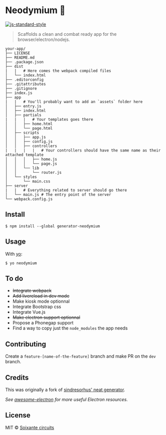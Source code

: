 # Neodymium :metal:

[![js-standard-style](https://cdn.rawgit.com/feross/standard/master/badge.svg)](https://github.com/feross/standard)

> Scaffolds a clean and combat ready app for the browser/electron/nodejs.

```
your-app/
├── LICENSE
├── README.md
├── .package.json
├── dist
|   |   # Here comes the webpack compiled files
│   └── index.html
├── .editorconfig
├── .gitattributes
├── .gitignore
├── index.js
├── app
|   |   # You'll probably want to add an `assets` folder here
│   ├── entry.js
│   ├── index.html
│   ├── partials
|   |   |   # Your templates goes there
│   │   ├── home.html
│   │   └── page.html
│   ├── scripts
│   │   ├── app.js
│   │   ├── config.js
│   │   ├── controllers
|   |   |   |   # Your controllers should have the same name as their attached template
│   │   │   ├── home.js
│   │   │   └── page.js
│   │   └── lib
│   │       └── router.js
│   └── styles
│       └── main.css
├── server
|   |   # Everything related to server should go there
│   └── main.js # The entry point of the server
└── webpack.config.js
```

## Install

```
$ npm install --global generator-neodymium
```

## Usage

With [yo](https://github.com/yeoman/yo):

```
$ yo neodymium
```

## To do

* ~~Integrate webpack~~
* ~~Add livereload in dev mode~~
* Make kiosk mode optionnal
* Integrate Bootstrap css
* Integrate Vue.js
* ~~Make electron support optionnal~~
* Propose a Phonegap support
* Find a way to copy just the `node_modules` the app needs

## Contributing

Create a `feature-[name-of-the-feature]` branch and make PR on the `dev` branch.

## Credits

This was originally a fork of [sindresorhus' neat generator](https://github.com/sindresorhus/generator-electron).

*See [awesome-electron](https://github.com/sindresorhus/awesome-electron) for more useful Electron resources.*

## License

MIT © [Soixante circuits](http://soixantecircuits.fr)
